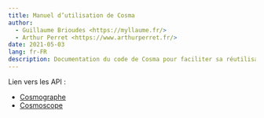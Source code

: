```yaml
---
title: Manuel d’utilisation de Cosma
author:
  - Guillaume Brioudes <https://myllaume.fr/>
  - Arthur Perret <https://www.arthurperret.fr/>
date: 2021-05-03
lang: fr-FR
description: Documentation du code de Cosma pour faciliter sa réutilisation
---
```


Lien vers les API :

- [Cosmographe](./api/cosmographe/index.html)
- [Cosmoscope](./api/cosmoscope/index.html)
